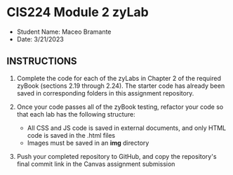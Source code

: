 # CIS224 Module 2 zyLab #
- Student Name: Maceo Bramante
- Date: 3/21/2023


## INSTRUCTIONS ##

1. Complete the code for each of the zyLabs in Chapter 2 of the required zyBook (sections 2.19 through 2.24). The
   starter code has already been saved in corresponding folders in this assignment repository.

2. Once your code passes all of the zyBook testing, refactor your code so that each lab has the following structure:
    - All CSS and JS code is saved in external documents, and only HTML code is saved in the .html files
    - Images must be saved in an **img** directory

3. Push your completed repository to GitHub, and copy the repository's final commit link in the Canvas assignment
   submission

